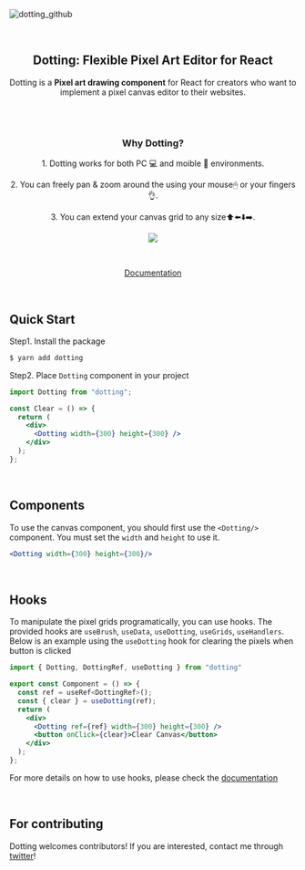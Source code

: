 ![dotting_github](https://user-images.githubusercontent.com/57612141/225073544-94a2f8b4-187c-475f-a079-3b427efbdd02.png)

<br/>

<h2 align="center"> Dotting: Flexible Pixel Art Editor for React </h2>

<p align="center">Dotting is a <strong>Pixel art drawing component</strong> for React for creators who want to  implement a pixel canvas editor to their websites.</p>

<br/>






<br/>

<h3 align="center">Why Dotting?</h3>
<p align="center">1. Dotting works for both PC 💻 and moible 📱 environments.</p>
<p align="center">2. You can freely pan & zoom around the using your mouse🖱 or your fingers👌.</p>
<p align="center">3. You can extend your canvas grid to any size⬆️⬅️⬇️➡️.</p>

<p align="center">
<img src="https://user-images.githubusercontent.com/57612141/225075775-78281b37-864b-407d-947b-fdafcc544fa5.gif"/>
</p>

</br>

<p align="center">
  <a href="https://hunkim98.github.io/dotting">
    Documentation
  </a>
</p>

</br>


  


## Quick Start

Step1. Install the package

```bash
$ yarn add dotting
```

Step2. Place `Dotting` component in your project

```jsx
import Dotting from "dotting";

const Clear = () => {
  return (
    <div>
      <Dotting width={300} height={300} />
    </div>
  );
};
```

<br/>

## Components

To use the canvas component, you should first use the `<Dotting/>` component. You must set the `width` and `height` to use it.

```jsx
<Dotting width={300} height={300}/>
```

<br/>

## Hooks

To manipulate the pixel grids programatically, you can use hooks. The provided hooks are `useBrush`, `useData`, `useDotting`, `useGrids`, `useHandlers`. Below is an example using the `useDotting` hook for clearing the pixels when button is clicked

```jsx
import { Dotting, DottingRef, useDotting } from "dotting"

export const Component = () => {
  const ref = useRef<DottingRef>();
  const { clear } = useDotting(ref);
  return (
    <div>
      <Dotting ref={ref} width={300} height={300} />
      <button onClick={clear}>Clear Canvas</button>
    </div>
  );
};
```

For more details on how to use hooks, please check the [documentation](https://hunkim98.github.io/dotting/?path=/story/hooks-setup--page)

<br/>

## For contributing

Dotting welcomes contributors! If you are interested, contact me through [twitter](https://twitter.com/hunkim98)!
